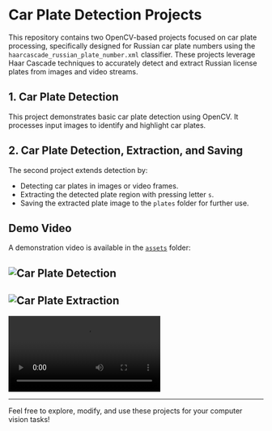 # Car Plate Detection Projects

This repository contains two OpenCV-based projects focused on car plate processing, specifically designed for Russian car plate numbers using the `haarcascade_russian_plate_number.xml` classifier. These projects leverage Haar Cascade techniques to accurately detect and extract Russian license plates from images and video streams.

## 1. Car Plate Detection

This project demonstrates basic car plate detection using OpenCV. It processes input images to identify and highlight car plates.

## 2. Car Plate Detection, Extraction, and Saving

The second project extends detection by:
- Detecting car plates in images or video frames.
- Extracting the detected plate region with pressing letter `s`.
- Saving the extracted plate image to the `plates` folder for further use.

## Demo Video

A demonstration video is available in the [`assets`](assets/) folder:

![Car Plate Detection](assets/detection.png)
---
![Car Plate Extraction](assets/saving.png)
---
![Car Plate Detection and Extraction Video](assets/car_plate_detection.mp4)

---

Feel free to explore, modify, and use these projects for your computer vision tasks!